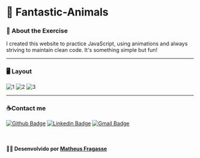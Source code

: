 # 🙈 Fantastic-Animals

### :bookmark_tabs: About the Exercise ###

I created this website to practice JavaScript, using animations and always striving to maintain clean code. It's something simple but fun!

---

 ### 🖥️ Layout ###
 
![1](https://github.com/Kuhora/Fantastic-Animals/assets/105829768/4f0edeab-a777-444a-a678-31cecf90e8e4)
![2](https://github.com/Kuhora/Fantastic-Animals/assets/105829768/e871a4f2-0741-42e5-aa58-2518ad696c41)
![3](https://github.com/Kuhora/Fantastic-Animals/assets/105829768/7153450c-ce00-4ac8-8f60-9879030e5277)




---

### ☕Contact me

[![Github Badge](https://img.shields.io/badge/-Github-000?style=flat-square&logo=Github&logoColor=white&link=https://github.com/Kuhora)](https://github.com/Kuhora)
   [![Linkedin Badge](https://img.shields.io/badge/-LinkedIn-blue?style=flat-square&logo=Linkedin&logoColor=white&link=https://https://www.linkedin.com/in/matheus-fragasse-2a740a249/)](https://www.linkedin.com/in/matheus-fragasse-2a740a249/)
  [![Gmail Badge](https://img.shields.io/badge/Gmail-D14836?style=square&logo=gmail&logoColor=white&link=mailto:kuhora123@gmail.com)](mailto:kuhora123@gmail.com)

&nbsp;

#### 👩‍💻 **Desenvolvido por [Matheus Fragasse](https://github.com/Kuhora)** ####
